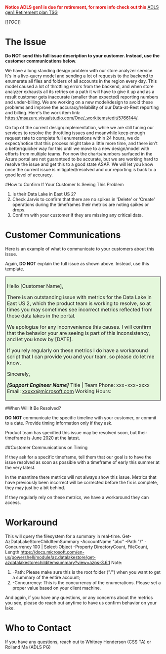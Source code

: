 <span style="color:#DF0101;">**Notice ADLS gen1 is due for retirement, for more info check out this**</span> [ADLS gen1 Retirement plan TSG](https://dev.azure.com/Supportability/Big%20Data/_wiki/wikis/Big-Data.wiki/444557/ADLS-gen-1-Retirement-plan)


[[_TOC_]]

# The Issue

**Do NOT send this full issue description to your customer. Instead, use the customer communications below.**

We have a long standing design problem with our store analyzer service. It's in a live-query model and sending a lot of requests to the backend to enumerate all files and folders of all accounts in the region every day. This model caused a lot of throttling errors from the backend, and when store analyzer exhausts all its retries on a path it will have to give it up and as a result customer gets inaccurate (smaller than expected) reporting numbers and under-billing. We are working on a new model/design to avoid these problems and improve the accuracy/reliability of our Data-at-Rest reporting and billing. Here's the work item link: https://msazure.visualstudio.com/One/_workitems/edit/5766144/. 

On top of the current design/implementation, while we are still tuning our services to resolve the throttling issues and meanwhile keep enough request rate to complete full enumerations within 24 hours, we do expect/notice that this process might take a little more time, and there isn't a better/quicker way for this until we move to a new design/model with efforts from multiple teams. For now the charts/numbers surfaced in the Azure portal are not guaranteed to be accurate, but we are working hard to resolve the issue and get this to a good state ASAP. We will let you know once the current issue is mitigated/resolved and our reporting is back to a good level of accuracy.

#How to Confirm If Your Customer Is Seeing This Problem
1. Is their Data Lake in East US 2?
2. Check Jarvis to confirm that there are no spikes in 'Delete' or 'Create' operations during the timeframes their metrics are noting spikes or drops.
3. Confirm with your customer if they are missing any critical data.

# Customer Communications

Here is an example of what to communicate to your customers about this issue.

Again, **DO NOT** explain the full issue as shown above. Instead, use this template.

<table border="1";bgcolor="#DFDFDF";>
<tr>
  <td style='border-style:solid;border-color:#A3A3A3;background-color:#e4f7db;border-width:1pt; 
vertical-align:top;width:8in;padding:2.0pt 3.0pt 2.0pt 3.0pt'>  

Hello [Customer Name],

There is an outstanding issue with metrics for the Data Lake in East US 2, which the product team is working to resolve, so at times you may sometimes see incorrect metrics reflected from these data lakes in the portal.

 
We apologize for any inconvenience this causes. I will confirm that the behavior your are seeing is part of this inconsistency, and let you know by [DATE].

If you rely regularly on these metrics I do have a workaround script that I can provide you and your team, so please do let me know.
 
Sincerely,

_**[Support Engineer Name]**_
Title | Team
Phone: xxx-xxx-xxxx
Email: xxxxx@microsoft.com
Working Hours:

</td>
</tr>
</table>

#When Will It Be Resolved?

**DO NOT** communicate the specific timeline with your customer, or commit to a date. Provide timing information only if they ask.

Product team has specified this issue may be resolved soon, but their timeframe is June 2020 at the latest.

##Customer Communications on Timing

If they ask for a specific timeframe, tell them that our goal is to have the issue resolved as soon as possible with a timeframe of early this summer at the very latest.

In the meantime there metrics will not always show this issue. Metrics that have previously been incorrect will be corrected before the fix is complete, they may just be a bit behind.

If they regularly rely on these metrics, we have a workaround they can access.

# Workaround
This will query the filesystem for a summary in real-time.
Get-AzDataLakeStoreChildItemSummary -AccountName "abc" -Path "/" -Concurrency 100 | Select-Object -Property DirectoryCount, FileCount, Length
https://docs.microsoft.com/en-us/powershell/module/az.datalakestore/get-azdatalakestorechilditemsummary?view=azps-3.6.1
Note:
1. -Path: Please make sure this is the root folder ("/") when you want to get a summary of the entire account;
2. -Concurrency: This is the concurrency of the enumerations. Please set a proper value based on your client machine.

And again, if you have any questions, or any concerns about the metrics you see, please do reach out anytime to have us confirm behavior on your lake.



# Who to Contact

If you have any questions, reach out to Whitney Henderson (CSS TA) or Rolland Ma (ADLS PG)